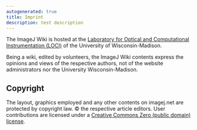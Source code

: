 ```yaml
---
autogenerated: true
title: Imprint
description: test description
---
```


The ImageJ Wiki is hosted at the [Laboratory for Optical and Computational Instrumentation (LOCI)](http://loci.wisc.edu/) of the University of Wisconsin-Madison.

Being a wiki, edited by volunteers, the ImageJ Wiki contents express the opinions and views of the respective authors, not of the website administrators nor the University Wisconsin-Madison.

Copyright
---------

The layout, graphics employed and any other contents on imagej.net are protected by copyright law. © the respective article editors. User contributions are licensed under a [Creative Commons Zero (public domain) license](https://creativecommons.org/publicdomain/zero/1.0/).

